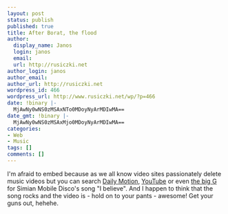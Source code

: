 ```yaml
---
layout: post
status: publish
published: true
title: After Borat, the flood
author:
  display_name: Janos
  login: janos
  email: 
  url: http://rusiczki.net
author_login: janos
author_email: 
author_url: http://rusiczki.net
wordpress_id: 466
wordpress_url: http://www.rusiczki.net/wp/?p=466
date: !binary |-
  MjAwNy0wNS0zMSAxNTo0MDoyNyArMDIwMA==
date_gmt: !binary |-
  MjAwNy0wNS0zMSAxMjo0MDoyNyArMDIwMA==
categories:
- Web
- Music
tags: []
comments: []
---
```

<p>I'm afraid to embed because as we all know video sites passionately delete music videos but you can search <a href="http://www.dailymotion.com/videos/relevance/search/simian+mobile+disco">Daily Motion</a>, <a href="http://www.youtube.com/results?search_query=simian+mobile+disco">YouTube</a> or even <a href="http://www.google.com/search?q=simian+mobile+disco+i+believe+video">the big G</a> for Simian Mobile Disco's song "I believe". And I happen to think that the song rocks and the video is - hold on to your pants - awesome! Get your guns out, hehehe.</p>
